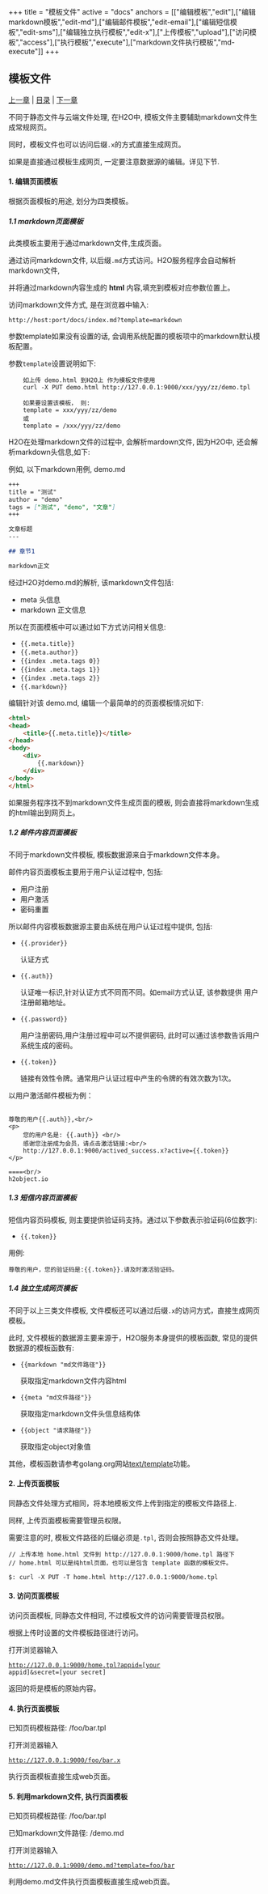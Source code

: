 +++
title = "模板文件"
active = "docs"
anchors = [["编辑模板","edit"],["编辑markdown模板","edit-md"],["编辑邮件模板","edit-email"],["编辑短信模板","edit-sms"],["编辑独立执行模板","edit-x"],["上传模板","upload"],["访问模板","access"],["执行模板","execute"],["markdown文件执行模板","md-execute"]]
+++

模板文件
---

[上一章](/docs/cloud.md)  |  [目录](/docs/index.md)  |  [下一章](/docs/markdown.md)

不同于静态文件与云端文件处理, 在H2O中, 模板文件主要辅助markdown文件生成常规网页。

同时，模板文件也可以访问后缀<code>.x</code>的方式直接生成网页。

如果是直接通过模板生成网页, 一定要注意数据源的编辑。详见下节.


<a name="edit"></a>

#### 1. 编辑页面模板

根据页面模板的用途, 划分为四类模板。

<a name="edit-md"></a>

##### 1.1 markdown页面模板

此类模板主要用于通过markdown文件,生成页面。

通过访问markdown文件, 以后缀<code>.md</code>方式访问。H2O服务程序会自动解析markdown文件,

并将通过markdown内容生成的 **html** 内容,填充到模板对应参数位置上。

访问markdown文件方式, 是在浏览器中输入:

<code>http://host:port/docs/index.md?template=markdown</code>

参数template如果没有设置的话, 会调用系统配置的模板项中的markdown默认模板配置。

参数<code>template</code>设置说明如下:

````
	如上传 demo.html 到H2O上 作为模板文件使用
	curl -X PUT demo.html http://127.0.0.1:9000/xxx/yyy/zz/demo.tpl

	如果要设置该模板， 则:
	template = xxx/yyy/zz/demo
	或
	template = /xxx/yyy/zz/demo
````

H2O在处理markdown文件的过程中, 会解析mardown文件, 因为H2O中, 还会解析markdown头信息,如下:

例如, 以下markdown用例, demo.md

````markdown
+++
title = "测试"
author = "demo"
tags = ["测试", "demo", "文章"]
+++

文章标题
---

## 章节1

markdown正文

````
经过H2O对demo.md的解析, 该markdown文件包括:

*	meta 头信息
*	markdown 正文信息

所以在页面模板中可以通过如下方式访问相关信息:

*	<code>{{.meta.title}}</code>
*	<code>{{.meta.author}}</code>
*	<code>{{index .meta.tags 0}}</code>
*	<code>{{index .meta.tags 1}}</code>
*	<code>{{index .meta.tags 2}}</code>
*	<code>{{.markdown}}</code>

编辑针对该 demo.md, 编辑一个最简单的的页面模板情况如下:

````html
<html>
<head>
	<title>{{.meta.title}}</title>
</head>
<body>
	<div>
		{{.markdown}}
	</div>
</body>
</html>
````

如果服务程序找不到markdown文件生成页面的模板, 则会直接将markdown生成的html输出到网页上。

<a name="edit-email"></a>

##### 1.2 邮件内容页面模板

不同于markdown文件模板, 模板数据源来自于markdown文件本身。

邮件内容页面模板主要用于用户认证过程中, 包括:

*	用户注册
*	用户激活
*	密码重置

所以邮件内容模板数据源主要由系统在用户认证过程中提供, 包括:

*	<code>{{.provider}}</code>

	认证方式

*	<code>{{.auth}}</code>

	认证唯一标识,针对认证方式不同而不同。如email方式认证, 该参数提供 用户注册邮箱地址。

*	<code>{{.password}}</code>

	用户注册密码,用户注册过程中可以不提供密码, 此时可以通过该参数告诉用户系统生成的密码。

*	<code>{{.token}}</code>

	链接有效性令牌。通常用户认证过程中产生的令牌的有效次数为1次。

以用户激活邮件模板为例：
````

尊敬的用户{{.auth}},<br/>
<p>
	您的用户名是: {{.auth}} <br/>
	感谢您注册成为会员，请点击激活链接:<br/>
	http://127.0.0.1:9000/actived_success.x?active={{.token}}
</p>

====<br/>
h2object.io

````

<a name="edit-sms"></a>	

##### 1.3 短信内容页面模板

短信内容页码模板, 则主要提供验证码支持。通过以下参数表示验证码(6位数字):

*	<code>{{.token}}</code>

用例:

````
尊敬的用户，您的验证码是:{{.token}}.请及时激活验证码。

````

<a name="edit-x"></a>

##### 1.4 独立生成网页模板

不同于以上三类文件模板, 文件模板还可以通过后缀<code>.x</code>的访问方式，直接生成网页模板。

此时, 文件模板的数据源主要来源于，H2O服务本身提供的模板函数, 常见的提供数据源的模板函数有:

*	<code>{{markdown "md文件路径"}}</code>

	获取指定markdown文件内容html

*	<code>{{meta     "md文件路径"}}</code>

	获取指定markdown文件头信息结构体

*	<code>{{object    "请求路径"}}</code>		

	获取指定object对象值

其他，模板函数请参考golang.org网站[text/template](http://golang.org/pkg/text/template/)功能。


<a name="upload"></a>

#### 2. 上传页面模板

同静态文件处理方式相同，将本地模板文件上传到指定的模板文件路径上.

同样, 上传页面模板需要管理员权限。

需要注意的时, 模板文件路径的后缀必须是<code>.tpl</code>, 否则会按照静态文件处理。

````
// 上传本地 home.html 文件到 http://127.0.0.1:9000/home.tpl 路径下
// home.html 可以是纯html页面，也可以是包含 template 函数的模板文件。

$: curl -X PUT -T home.html http://127.0.0.1:9000/home.tpl

````

<a name="access"></a>

#### 3. 访问页面模板

访问页面模板, 同静态文件相同, 不过模板文件的访问需要管理员权限。

根据上传时设置的文件模板路径进行访问。

打开浏览器输入

<code>http://127.0.0.1:9000/home.tpl?appid=[your appid]&secret=[your secret]</code>

返回的将是模板的原始内容。

<a name="execute"></a>

#### 4. 执行页面模板

已知页码模板路径: /foo/bar.tpl

打开浏览器输入

<code>http://127.0.0.1:9000/foo/bar.x</code>

执行页面模板直接生成web页面。


<a name="md-execute"></a>

#### 5. 利用markdown文件, 执行页面模板

已知页码模板路径: /foo/bar.tpl

已知markdown文件路径: /demo.md

打开浏览器输入

<code>http://127.0.0.1:9000/demo.md?template=foo/bar</code>

利用demo.md文件执行页面模板直接生成web页面。



